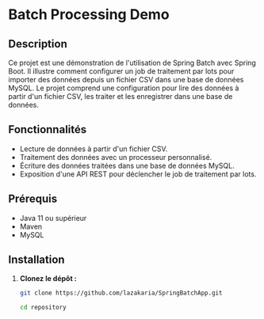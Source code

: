 # Batch Processing Demo

## Description

Ce projet est une démonstration de l'utilisation de Spring Batch avec Spring Boot. Il illustre comment configurer un job de traitement par lots pour importer des données depuis un fichier CSV dans une base de données MySQL. Le projet comprend une configuration pour lire des données à partir d'un fichier CSV, les traiter et les enregistrer dans une base de données.

## Fonctionnalités

- Lecture de données à partir d'un fichier CSV.
- Traitement des données avec un processeur personnalisé.
- Écriture des données traitées dans une base de données MySQL.
- Exposition d'une API REST pour déclencher le job de traitement par lots.

## Prérequis

- Java 11 ou supérieur
- Maven
- MySQL

## Installation

1. **Clonez le dépôt :**

   ```bash
   git clone https://github.com/lazakaria/SpringBatchApp.git

   cd repository
